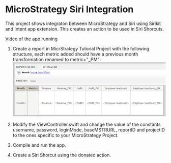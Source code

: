 MicroStrategy Siri Integration
====================================

This project shows integraton between MicroStrategy and Siri using Sirikit and Intent app extension. This creates an action to be used in Siri Shorcuts.

[Video of the app running](https://youtu.be/SQhrmbCUN20)

1. Create a report in MicrStrategy Tutorial Project with the following structure, each metric added should have a previous month transformation renamed to metric+"_PM":
![Report Example](./images/micro.PNG)

1. Modify the ViewController.swift and change the value of the constants username, password, loginMode, baseMSTRURL, reportID and projectID to the ones specific to your MicroStrategy Project.
1. Compile and run the app.
1. Create a Siri Shorcut using the donated action.
